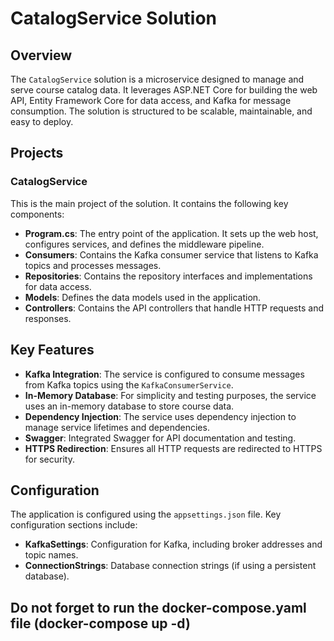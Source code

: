 # CatalogService Solution

## Overview

The `CatalogService` solution is a microservice designed to manage and serve course catalog data. It leverages ASP.NET Core for building the web API, Entity Framework Core for data access, and Kafka for message consumption. The solution is structured to be scalable, maintainable, and easy to deploy.

## Projects

### CatalogService

This is the main project of the solution. It contains the following key components:

- **Program.cs**: The entry point of the application. It sets up the web host, configures services, and defines the middleware pipeline.
- **Consumers**: Contains the Kafka consumer service that listens to Kafka topics and processes messages.
- **Repositories**: Contains the repository interfaces and implementations for data access.
- **Models**: Defines the data models used in the application.
- **Controllers**: Contains the API controllers that handle HTTP requests and responses.

## Key Features

- **Kafka Integration**: The service is configured to consume messages from Kafka topics using the `KafkaConsumerService`.
- **In-Memory Database**: For simplicity and testing purposes, the service uses an in-memory database to store course data.
- **Dependency Injection**: The service uses dependency injection to manage service lifetimes and dependencies.
- **Swagger**: Integrated Swagger for API documentation and testing.
- **HTTPS Redirection**: Ensures all HTTP requests are redirected to HTTPS for security.

## Configuration

The application is configured using the `appsettings.json` file. Key configuration sections include:

- **KafkaSettings**: Configuration for Kafka, including broker addresses and topic names.
- **ConnectionStrings**: Database connection strings (if using a persistent database).

## Do not forget to run the docker-compose.yaml file (docker-compose up -d)
